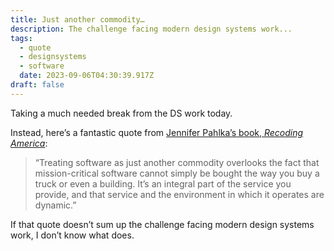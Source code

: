 ```yaml
---
title: Just another commodity…
description: The challenge facing modern design systems work...
tags:
  - quote
  - designsystems
  - software
  date: 2023-09-06T04:30:39.917Z
draft: false
---
```

Taking a much needed break from the DS work today. 

Instead, here’s a fantastic quote from [Jennifer Pahlka’s book, *Recoding America*](https://www.recodingamerica.us/):

> “Treating software as just another commodity overlooks the fact that mission-critical software cannot simply be bought the way you buy a truck or even a building. It’s an integral part of the service you provide, and that service and the environment in which it operates are dynamic.”

If that quote doesn’t sum up the challenge facing modern design systems work, I don’t know what does.
